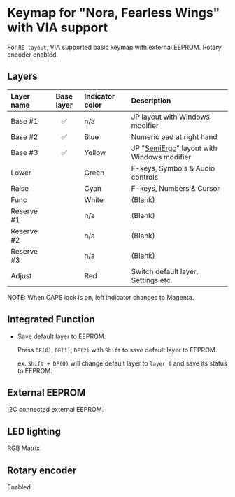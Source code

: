 # Keymap for "Nora, Fearless Wings" with VIA support

For `RE layout`, VIA supported basic keymap with external EEPROM.
Rotary encoder enabled.

## Layers

| Layer name | Base layer | Indicator color | Description |
| :-- | :-: | :-- | :-- |
| Base #1 | :white_check_mark: | n/a | JP layout with Windows modifier |
| Base #2 | :white_check_mark: | Blue | Numeric pad at right hand |
| Base #3 | :white_check_mark: | Yellow | JP "[SemiErgo](https://github.com/mtei/SemiErgo_Layout)" layout with Windows modifier |
| Lower | | Green | F-keys, Symbols & Audio controls |
| Raise | | Cyan | F-keys, Numbers & Cursor |
| Func | | White | (Blank) |
| Reserve #1 | | n/a | (Blank) |
| Reserve #2 | | n/a | (Blank) |
| Reserve #3 | | n/a | (Blank) |
| Adjust | | Red | Switch default layer, Settings etc. |

NOTE: When CAPS lock is on, left indicator changes to Magenta.

## Integrated Function

- Save default layer to EEPROM.

    Press `DF(0)`, `DF(1)`, `DF(2)` with `Shift` to save default layer to EEPROM.

    ex.
    `Shift + DF(0)` will change default layer to `layer 0` and save its status to EEPROM.

## External EEPROM

I2C connected external EEPROM.

## LED lighting

RGB Matrix

## Rotary encoder

Enabled

